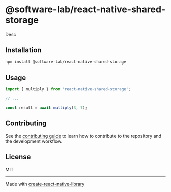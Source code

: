 # @software-lab/react-native-shared-storage

Desc

## Installation

```sh
npm install @software-lab/react-native-shared-storage
```

## Usage

```js
import { multiply } from 'react-native-shared-storage';

// ...

const result = await multiply(3, 7);
```

## Contributing

See the [contributing guide](CONTRIBUTING.md) to learn how to contribute to the repository and the development workflow.

## License

MIT

---

Made with [create-react-native-library](https://github.com/callstack/react-native-builder-bob)
